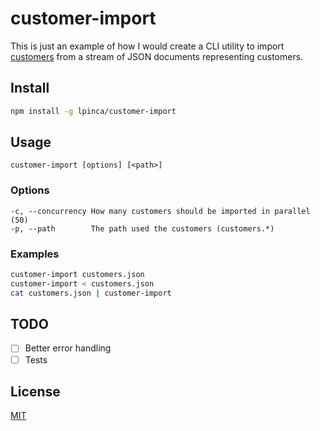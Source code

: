 # customer-import

This is just an example of how I would create a CLI utility to import
[customers](http://dev.sphere.io/http-api-projects-customers.html) from a
stream of JSON documents representing customers.

## Install

```bash
npm install -g lpinca/customer-import
```

## Usage

```
customer-import [options] [<path>]
```

### Options

```
-c, --concurrency How many customers should be imported in parallel (50)
-p, --path        The path used the customers (customers.*)
```

### Examples

```bash
customer-import customers.json
customer-import < customers.json
cat customers.json | customer-import
```

## TODO

- [ ] Better error handling
- [ ] Tests

## License

[MIT](LICENSE)
